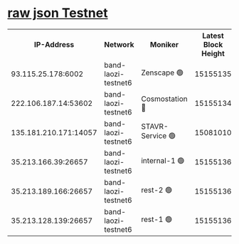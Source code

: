
[raw json Testnet](https://rpc-check.bandt.stavr.tech/bandt/rpcbandt_result.json)
=

<table><tr><th>IP-Address</th><th>Network</th><th>Moniker</th><th>Latest Block Height</th><th>Earliest Block Height</th><th>Catching Up</th><th>Tx Index</th><th>Voting Power</th><th>Scan Time</th></tr><tr><td>93.115.25.178:6002</td><td>band-laozi-testnet6</td><td>Zenscape 🟢</td><td>15155135</td><td>12460001</td><td>False</td><td>on</td><td>0</td><td>2024-01-24T02:21:10.776951492UTC</td></tr><tr><td>222.106.187.14:53602</td><td>band-laozi-testnet6</td><td>Cosmostation 🔴</td><td>15155134</td><td>13177501</td><td>False</td><td>on</td><td>2203623</td><td>2024-01-24T02:21:12.702930101UTC</td></tr><tr><td>135.181.210.171:14057</td><td>band-laozi-testnet6</td><td>STAVR-Service 🟢</td><td>15081010</td><td>14547001</td><td>False</td><td>on</td><td>0</td><td>2024-01-24T02:21:11.192821630UTC</td></tr><tr><td>35.213.166.39:26657</td><td>band-laozi-testnet6</td><td>internal-1 🟢</td><td>15155136</td><td>15055136</td><td>False</td><td>on</td><td>0</td><td>2024-01-24T02:21:13.597824856UTC</td></tr><tr><td>35.213.189.166:26657</td><td>band-laozi-testnet6</td><td>rest-2 🟢</td><td>15155136</td><td>15055136</td><td>False</td><td>on</td><td>0</td><td>2024-01-24T02:21:14.505590948UTC</td></tr><tr><td>35.213.128.139:26657</td><td>band-laozi-testnet6</td><td>rest-1 🟢</td><td>15155136</td><td>15055136</td><td>False</td><td>on</td><td>0</td><td>2024-01-24T02:21:15.508474662UTC</td></tr></table>
